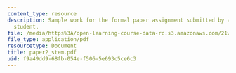 ```yaml
---
content_type: resource
description: Sample work for the formal paper assignment submitted by an anonymous
  student.
file: /media/https%3A/open-learning-course-data-rc.s3.amazonaws.com/21w-732-2-introduction-to-technical-communication-ethics-in-science-and-technology-fall-2006/f9a49dd968fb054ef5065e693c5ce6c3_paper2_stem.pdf
file_type: application/pdf
resourcetype: Document
title: paper2_stem.pdf
uid: f9a49dd9-68fb-054e-f506-5e693c5ce6c3
---
```

